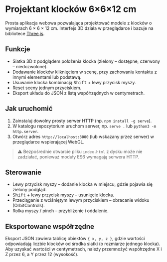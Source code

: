 # Projektant klocków 6×6×12 cm

Prosta aplikacja webowa pozwalająca projektować modele z klocków o wymiarach 6 × 6 × 12 cm. Interfejs 3D działa w przeglądarce i bazuje na bibliotece [Three.js](https://threejs.org/).

## Funkcje

- Siatka 3D z podglądem położenia klocka (zielony – dostępne, czerwony – niedozwolone).
- Dodawanie klocków kliknięciem w scenę, przy zachowaniu kontaktu z innymi elementami lub podstawą.
- Usuwanie klocka kombinacją <kbd>Shift</kbd> + lewy przycisk myszy.
- Reset sceny jednym przyciskiem.
- Eksport układu do JSON z listą współrzędnych w centymetrach.

## Jak uruchomić

1. Zainstaluj dowolny prosty serwer HTTP (np. `npm install -g serve`).
2. W katalogu repozytorium uruchom serwer, np. `serve .` lub `python3 -m http.server`.
3. Otwórz adres `http://localhost:3000` (lub wskazany przez serwer) w przeglądarce wspierającej WebGL.

> ⚠️ Bezpośrednie otwarcie pliku `index.html` z dysku może nie zadziałać, ponieważ moduły ES6 wymagają serwera HTTP.

## Sterowanie

- Lewy przycisk myszy – dodanie klocka w miejscu, gdzie pojawia się zielony podgląd.
- <kbd>Shift</kbd> + lewy przycisk myszy – usunięcie klocka.
- Przeciąganie z wciśniętym lewym przyciskiem – obracanie widoku (OrbitControls).
- Rolka myszy / pinch – przybliżenie i oddalenie.

## Eksportowane współrzędne

Eksport JSON zawiera tablicę obiektów `{ x, y, z }`, gdzie wartości odpowiadają liczbie klocków od środka siatki (o rozmiarze jednego klocka). Aby uzyskać wartości w centymetrach, należy przemnożyć współrzędne X i Z przez 6, a Y przez 12 (wysokość).
